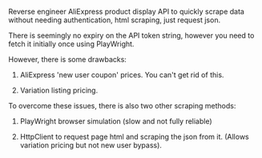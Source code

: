 Reverse engineer AliExpress product display API to quickly scrape data without needing authentication, html scraping, just request json.

There is seemingly no expiry on the API token string, however you need to fetch it initially once using PlayWright.

However, there is some drawbacks:
 
1. AliExpress 'new user coupon' prices. You can't get rid of this.

2. Variation listing pricing.

To overcome these issues, there is also two other scraping methods:

1. PlayWright browser simulation (slow and not fully reliable)

2. HttpClient to request page html and scraping the json from it. (Allows variation pricing but not new user bypass).
